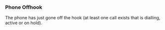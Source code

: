 ### Phone Offhook

The phone has just gone off the hook (at least one call exists that is
dialling, active or on hold).
